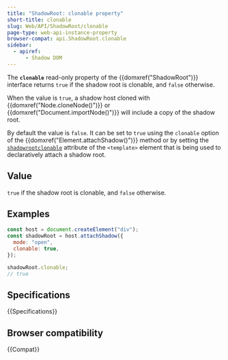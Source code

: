 ```yaml
---
title: "ShadowRoot: clonable property"
short-title: clonable
slug: Web/API/ShadowRoot/clonable
page-type: web-api-instance-property
browser-compat: api.ShadowRoot.clonable
sidebar:
  - apiref:
      - Shadow DOM
---
```


The **`clonable`** read-only property of the {{domxref("ShadowRoot")}} interface returns `true` if the shadow root is clonable, and `false` otherwise.

When the value is `true`, a shadow host cloned with {{domxref("Node.cloneNode()")}} or {{domxref("Document.importNode()")}} will include a copy of the shadow root.

By default the value is `false`.
It can be set to `true` using the `clonable` option of the {{domxref("Element.attachShadow()")}} method or by setting the [`shadowrootclonable`](/en-US/docs/Web/HTML/Reference/Elements/template#shadowrootclonable) attribute of the `<template>` element that is being used to declaratively attach a shadow root.

## Value

`true` if the shadow root is clonable, and `false` otherwise.

## Examples

```js
const host = document.createElement("div");
const shadowRoot = host.attachShadow({
  mode: "open",
  clonable: true,
});

shadowRoot.clonable;
// true
```

## Specifications

{{Specifications}}

## Browser compatibility

{{Compat}}
